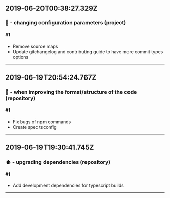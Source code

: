 ## 2019-06-20T00:38:27.329Z
### 🔧 - changing configuration parameters (project)

#### #1

- Remove source maps
- Update gitchangelog and contributing guide to have more commit types options

-----------------------------

## 2019-06-19T20:54:24.767Z
### 🎨 - when improving the format/structure of the code (repository)

#### #1

- Fix bugs of npm commands
- Create spec tsconfig

-----------------------------

## 2019-06-19T19:30:41.745Z
### ⬆️ - upgrading dependencies (repository)

#### #1

- Add development dependencies for typescript builds

-----------------------------

